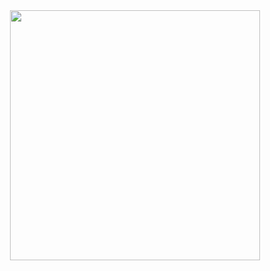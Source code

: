 <div align="center">
  <img src="https://c.tenor.com/RbDKaczqWovIugyJmW/survey-corps.gif" width="400">
</div>